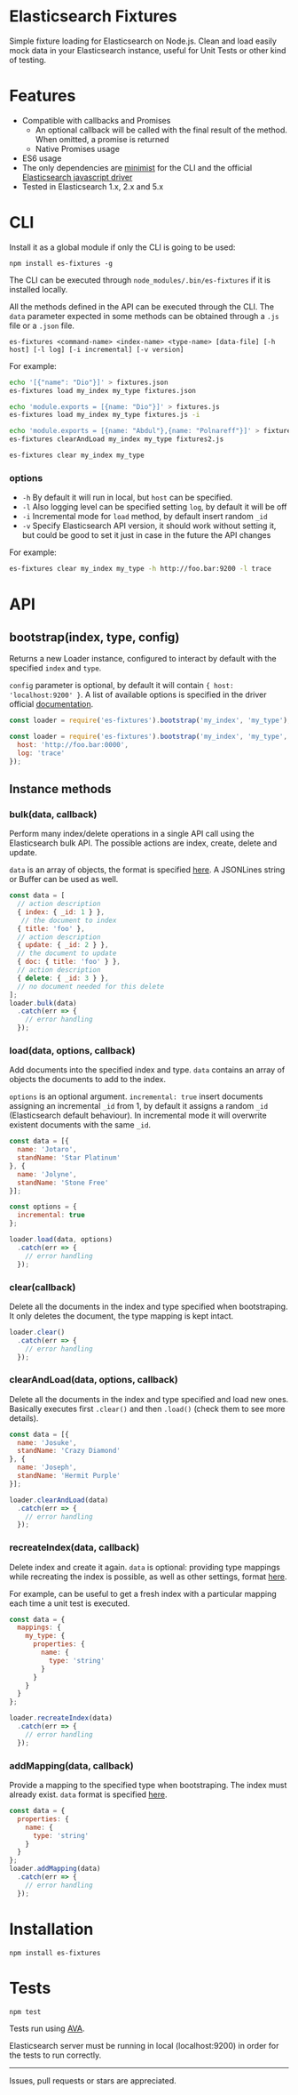 # Elasticsearch Fixtures

Simple fixture loading for Elasticsearch on Node.js. Clean and load easily mock data in your Elasticsearch instance, useful for Unit Tests or other kind of testing.

# Features

- Compatible with callbacks and Promises
  - An optional callback will be called with the final result of the method. When omitted, a promise is returned
  - Native Promises usage
- ES6 usage
- The only dependencies are [minimist](https://github.com/substack/minimist) for the CLI and the official [Elasticsearch javascript driver](https://github.com/elastic/elasticsearch-js)
- Tested in Elasticsearch 1.x, 2.x and 5.x

# CLI

Install it as a global module if only the CLI is going to be used:

```
npm install es-fixtures -g
```

The CLI can be executed through `node_modules/.bin/es-fixtures` if it is installed locally.

All the methods defined in the API can be executed through the CLI. The `data` parameter expected in some methods can be obtained through a `.js` file or a `.json` file.


```
es-fixtures <command-name> <index-name> <type-name> [data-file] [-h host] [-l log] [-i incremental] [-v version]
```

For example:

```bash
echo '[{"name": "Dio"}]' > fixtures.json
es-fixtures load my_index my_type fixtures.json
```

```bash
echo 'module.exports = [{name: "Dio"}]' > fixtures.js
es-fixtures load my_index my_type fixtures.js -i

echo 'module.exports = [{name: "Abdul"},{name: "Polnareff"}]' > fixtures2.js
es-fixtures clearAndLoad my_index my_type fixtures2.js
```

```bash
es-fixtures clear my_index my_type
```

### options

- `-h` By default it will run in local, but `host` can be specified.
- `-l` Also logging level can be specified setting `log`, by default it will be off
- `-i` Incremental mode for `load` method, by default insert random `_id`
- `-v` Specify Elasticsearch API version, it should work without setting it, but could be good to set it just in case in the future the API changes

For example:

```bash
es-fixtures clear my_index my_type -h http://foo.bar:9200 -l trace
```

# API

## bootstrap(index, type, config)

Returns a new Loader instance, configured to interact by default with the specified `index` and `type`.

`config` parameter is optional, by default it will contain `{ host: 'localhost:9200' }`.
A list of available options is specified in the driver official [documentation](https://www.elastic.co/guide/en/elasticsearch/client/javascript-api/current/configuration.html).


```js
const loader = require('es-fixtures').bootstrap('my_index', 'my_type');
```
```js
const loader = require('es-fixtures').bootstrap('my_index', 'my_type', {
  host: 'http://foo.bar:0000',
  log: 'trace'
});
```

## Instance methods

### bulk(data, callback)

Perform many index/delete operations in a single API call using the Elasticsearch bulk API. The possible actions are index, create, delete and update.

`data` is an array of objects, the format is specified [here](https://www.elastic.co/guide/en/elasticsearch/reference/current/docs-bulk.html). A JSONLines string or Buffer can be used as well.

```js
const data = [
  // action description
  { index: { _id: 1 } },
   // the document to index
  { title: 'foo' },
  // action description
  { update: { _id: 2 } },
  // the document to update
  { doc: { title: 'foo' } },
  // action description
  { delete: { _id: 3 } },
  // no document needed for this delete
];
loader.bulk(data)
  .catch(err => {
    // error handling
  });
```

### load(data, options, callback)

Add documents into the specified index and type. `data` contains an array of objects the documents to add to the index.

`options` is an optional argument. `incremental: true` insert documents assigning an incremental `_id` from 1, by default it assigns a random `_id` (Elasticsearch default behaviour). In incremental mode it will overwrite existent documents with the same `_id`.

```js
const data = [{
  name: 'Jotaro',
  standName: 'Star Platinum'
}, {
  name: 'Jolyne',
  standName: 'Stone Free'
}];

const options = {
  incremental: true
};

loader.load(data, options)
  .catch(err => {
    // error handling
  });
```

### clear(callback)

Delete all the documents in the index and type specified when bootstraping. It only deletes the document, the type mapping is kept intact.

```js
loader.clear()
  .catch(err => {
    // error handling
  });
```

### clearAndLoad(data, options, callback)

Delete all the documents in the index and type specified and load new ones. Basically executes first `.clear()` and then `.load()` (check them to see more details).

```js
const data = [{
  name: 'Josuke',
  standName: 'Crazy Diamond'
}, {
  name: 'Joseph',
  standName: 'Hermit Purple'
}];

loader.clearAndLoad(data)
  .catch(err => {
    // error handling
  });
```

### recreateIndex(data, callback)

Delete index and create it again. `data` is optional: providing type mappings while recreating the index is possible, as well as other settings, format [here](https://www.elastic.co/guide/en/elasticsearch/reference/2.4/indices-create-index.html).

For example, can be useful to get a fresh index with a particular mapping each time a unit test is executed.

```js
const data = {
  mappings: {
    my_type: {
      properties: {
        name: {
          type: 'string'
        }
      }
    }
  }
};

loader.recreateIndex(data)
  .catch(err => {
    // error handling
  });
```

### addMapping(data, callback)

Provide a mapping to the specified type when bootstraping. The index must already exist. `data` format is specified [here](https://www.elastic.co/guide/en/elasticsearch/reference/2.4/indices-put-mapping.html).

```js
const data = {
  properties: {
    name: {
      type: 'string'
    }
  }
};
loader.addMapping(data)
  .catch(err => {
    // error handling
  });
```

# Installation

```
npm install es-fixtures
```

# Tests

```bash
npm test
```

Tests run using [AVA](https://github.com/avajs/ava).

Elasticsearch server must be running in local (localhost:9200) in order for the tests to run correctly.

---

Issues, pull requests or stars are appreciated.